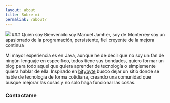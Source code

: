 ```yaml
---
layout: about
title: Sobre mi
permalink: /about/
---
```

<img src="{{ site.baseurl }}/images/jamher.jpeg" />
### Quién soy
Bienvenido soy Manuel Jamher, soy de Monterrey soy un apasionado de la programación, persistente, fiel creyente de la mejora continua

Mi mayor experiencia es en Java, aunque he de decir que no soy un fan de ningún lenguaje en especifico, todos tiene sus bondades, quiero formar un blog para todo aquel que quiera aprender de tecnología o simplemente quiera hablar de ella. Inspirado en [bitybyte] busco dejar un sitio donde se hable de tecnologia de forma cotidiana, creando una comunidad que busque mejorar las cosas y no solo haga funcionar las cosas.

[bitybyte]: http://bitybyte.github.io/

### Contactame